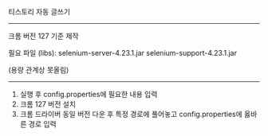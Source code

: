 티스토리 자동 글쓰기

----

크롬 버전 127 기준 제작

필요 파일 (libs):
selenium-server-4.23.1.jar
selenium-support-4.23.1.jar

(용량 관계상 못올림)

----

1. 실행 후 config.properties에 필요한 내용 입력
2. 크롬 127 버전 설치
3. 크롬 드라이버 동일 버전 다운 후 특정 경로에 풀어놓고 config.properties에 옳바른 경로 입력

